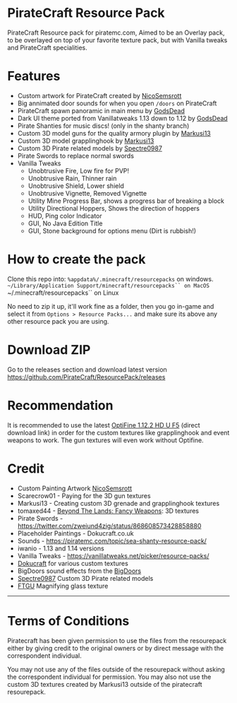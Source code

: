 # PirateCraft Resource Pack
PirateCraft Resource pack for piratemc.com, Aimed to be an Overlay pack, to be overlayed on top of your favorite texture pack, but with Vanilla tweaks and PirateCraft specialities. 

# Features
- Custom artwork for PirateCraft created by [NicoSemsrott](https://www.instagram.com/panpukinart/?hl=en)
- Big annimated door sounds for when you open ```/doors``` on PirateCraft 
- PirateCraft spawn panoramic in main menu by [GodsDead](https://piratemc.com/members/GodsDead/)
- Dark UI theme ported from Vanillatweaks 1.13 down to 1.12 by [GodsDead](https://piratemc.com/members/GodsDead/)
- Pirate Shanties for music discs! (only in the shanty branch)
- Custom 3D model guns for the quality armory plugin by [Markusi13](https://piratemc.com/members/Markusi13/)
- Custom 3D model grapplinghook by [Markusi13](https://piratemc.com/members/Markusi13/)
- Custom 3D Pirate related models by [Spectre0987](https://github.com/Spectre0987/PirateMod-1.14)
- Pirate Swords to replace normal swords
- Vanilla Tweaks
  - Unobtrusive Fire, Low fire for PVP!
  - Unobtrusive Rain, Thinner rain
  - Unobtrusive Shield, Lower shield
  - Unobtrusive Vignette, Removed Vignette
  - Utility Mine Progress Bar, shows a progress bar of breaking a block
  - Utility Directional Hoppers, Shows the direction of hoppers
  - HUD, Ping color Indicator
  - GUI, No Java Edition Title
  - GUI, Stone background for options menu (Dirt is rubbish!)

# How to create the pack
Clone this repo into:
 ```%appdata%/.minecraft/resourcepacks``` on windows.
 ```~/Library/Application Support/minecraft/resourcepacks`` on MacOS
 ```~/.minecraft/resourcepacks`` on Linux

 No need to zip it up, it'll work fine as a folder, then you go in-game and select it from ```Options > Resource Packs...``` and make sure its above any other resource pack you are using.

# Download ZIP 
Go to the releases section and download latest version
https://github.com/PirateCraft/ResourcePack/releases

# Recommendation 
It is recommended to use the latest [OptiFine 1.12.2 HD U F5](https://optifine.net/downloadx?f=OptiFine_1.12.2_HD_U_F5.jar&x=8ba5193007a58520168e7f78ef7aff2f) (direct download link) in order for the custom textures like grapplinghook and event weapons to work. The gun textures will even work without Optifine.

# Credit
- Custom Painting Artwork [NicoSemsrott](https://www.instagram.com/panpukinart/?hl=en)
- Scarecrow01 - Paying for the 3D gun textures
- Markusi13 - Creating custom 3D grenade and grapplinghook textures
- tomaxed44 - [Beyond The Lands: Fancy Weapons](http://minecraft.curseforge.com/projects/beyond-the-lands): 3D textures
- Pirate Swords - https://twitter.com/zweiund4zig/status/868608573428858880
- Placeholder Paintings - Dokucraft.co.uk
- Sounds - https://piratemc.com/topic/sea-shanty-resource-pack/
- iwanio - 1.13 and 1.14 versions
- Vanilla Tweaks - https://vanillatweaks.net/picker/resource-packs/
- [Dokucraft](https://dokucraft.co.uk/stash/) for various custom textures
- BigDoors sound effects from the [BigDoors](https://www.spigotmc.org/resources/big-doors.58669/)
- [Spectre0987](https://github.com/Spectre0987/PirateMod-1.14) Custom 3D Pirate related models
- [FTGU](https://www.curseforge.com/minecraft/mc-mods/from-the-ground-up) Magnifying glass texture


-----------------------------------------------------
# Terms of Conditions

Piratecraft has been given permission to use the files from the resourepack either by giving credit to the original owners or by direct message with the correspondent individual.

You may not use any of the files outside of the resourepack without asking the correspondent individual for permission.
You may also not use the custom 3D textures created by Markusi13 outside of the piratecraft resourepack.
